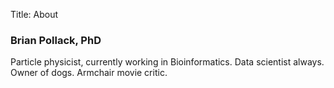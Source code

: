 Title: About

### Brian Pollack, PhD

Particle physicist, currently working in Bioinformatics.  Data scientist always.  Owner of dogs.  Armchair movie critic.

